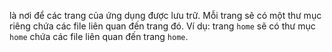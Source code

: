là nơi để các trang của ứng dụng được lưu trữ. Mỗi trang sẽ có một thư mục riêng chứa các file liên quan đến trang đó. Ví dụ: trang `home` sẽ có thư mục `home` chứa các file liên quan đến trang `home`.
